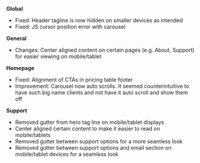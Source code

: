 **Global**

- Fixed: Header tagline is now hidden on smaller devices as intended
- Fixed: JS cursor position error with carousel

**General**

- Changes: Center aligned content on certain pages (e.g. About, Support) for easier viewing on mobile/tablet

**Homepage**

- Fixed: Alignment of CTAs in pricing table footer
- Improvement: Carousel now auto scrolls. It seemed counterintuitive to have such big name clients and not have it auto scroll and show them off

**Support**

- Removed gutter from hero tag line on mobile/tablet displays
- Center aligned certain content to make it easier to read on mobile/tablets
- Removed gutter between support options for a more seamless look
- Removed gutter between support options and email section on mobile/tablet devices for a seamless look

